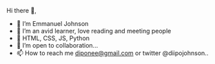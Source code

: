 Hi there 👋, 
- 👋 I’m Emmanuel Johnson
- 👀 I’m an avid learner, love reading and meeting people
- 🌱 HTML, CSS, JS, Python
- 💞️ I’m open to collaboration...
- 📫 How to reach me diponee@gmail.com or twitter @diipojohnson..

<!---
diponee/diponee is a ✨ special ✨ repository because its `README.md` (this file) appears on your GitHub profile.
You can click the Preview link to take a look at your changes.
--->
